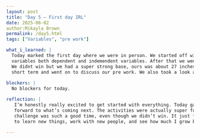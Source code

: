```yaml
---
layout: post
title: "Day 5 – First day IRL"
date: 2025-06-02
author:Mikayla Brown
permalink: /day5.html
tags: ["Variables", "pre work"]

what_i_learned: |
  Today marked the first day where we were in person. We started off with introductions and an overview of the program. It was very informative.   It showed me what we will be doing as far as deliverables and presentations. We then did a workshop wich taught me suprisinglu=y a lot about 
  variables both dependent and indemendent variables. After that we went on to do a fi=un marshmello challenge wich was super fun and engaging. 
  We didnt win but we had a super strong base, ours was about 27 inches so it wasnt too bad. After kunch we talked about our goals long term and 
  short term and went on to discuss our pre work. We also took a look at some of the coding process that we will be doing in a few weeks. 
  
blockers: |
  No blockers for today.

reflection: |
   I’m honestly really excited to get started with everything. Today gave me a much better idea of what we’ll be doing, and it made me look 
   forward to what’s coming next. The activities were actually super fun. I learned more than I expected in the workshop, and the marshmallow 
   challenge was such a good time, even though we didn’t win. It just feels like this is going to be a really good experience, and I’m excited 
   to learn new things, work with new people, and see how much I grow by the end of the program.
   
---
```

